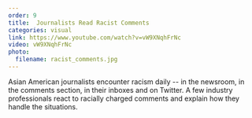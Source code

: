```yaml
---
order: 9
title:  Journalists Read Racist Comments
categories: visual
link: https://www.youtube.com/watch?v=vW9XNqhFrNc
video: vW9XNqhFrNc
photo:
  filename: racist_comments.jpg
---
```


Asian American journalists encounter racism daily -- in the newsroom, in the comments section, in their inboxes and on Twitter. A few industry professionals react to racially charged comments and explain how they handle the situations.